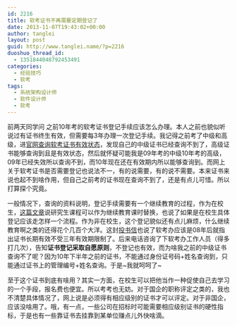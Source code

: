 ```yaml
---
id: 2216
title: 软考证书不再需要定期登记了
date: 2013-11-07T19:43:02+00:00
author: tanglei
layout: post
guid: http://www.tanglei.name/?p=2216
duoshuo_thread_id:
  - 1351844048792453491
categories:
  - 经验技巧
  - 软考
tags:
  - 系统架构设计师
  - 软件设计师
  - 软考
---
```

前两天同学问 之前10年考的软考证书登记手续应该怎么办理。本人之前也貌似听说过有证书终生有效，但需要每3年办理一次登记手续。我记得之前考了中级和高级，进[官网查询软考证书有效状态](http://www.rkb.gov.cn/)，发现自己的中级证书已经查询不到了，高级证书能够查询到且是有效状态，然后就怀疑可能我是09年考的中级10年考的高级，09年已经失效所以查询不到，而10年现在还在有效期内所以能够查询到。而网上关于软考证书是否需要登记也说法不一，有的说需要，有的说不需要。本来证书来说也起不到啥作用，但自己之前考的证书现在查询不到了，还是有点儿可惜。所以打算探个究竟。

一般情况下，查询的资料说明，登记手续需要有一个继续教育的过程，作为在校生，[这篇文章](http://blog.sina.com.cn/s/blog_601b5f680100rear.html)说研究生课程可以作为继续教育课时替换，也说了如果是在校生具体登记应该走怎样一个流程。作为非在校生，这个登记貌似还有点儿麻烦，什么继续教育啊之类的还得花个几百个大洋。这封[投书信](http://www.fjit.gov.cn/consultingMsg.shtml?method=showFront&msg_id=74353)也说了软考办应该是08年后就指出证书长期有效不受三年有效期限制了。后来电话咨询了下软考办工作人员（得多打几次），告知**证书登记采取自愿原则**，不登记也有效，而为啥我之前的中级证书查询不了呢？因为10年下半年之前的证书，不能通过身份证号码+姓名查询到，只能通过证书上的管理编号+姓名查询。于是~我就呵呵了~

至于这个证书到底有啥用？其实一方面，在校生可以把他当作一种促使自己去学习的一个手段，报名费也便宜。所以考考也无妨。对于国企的职称评定之类的，我也不清楚具体情况了，网上说是必须得有相应级别的证书才可以评定。对于非国企，应该没啥用了。哦，有一点，一些公司在招标时可能需要相应级别证书的硬性指标，于是也有一些靠证书去挂靠到某单位赚点儿外快啥滴。
